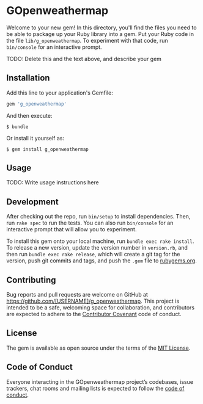 # GOpenweathermap

Welcome to your new gem! In this directory, you'll find the files you need to be able to package up your Ruby library into a gem. Put your Ruby code in the file `lib/g_openweathermap`. To experiment with that code, run `bin/console` for an interactive prompt.

TODO: Delete this and the text above, and describe your gem

## Installation

Add this line to your application's Gemfile:

```ruby
gem 'g_openweathermap'
```

And then execute:

    $ bundle

Or install it yourself as:

    $ gem install g_openweathermap

## Usage

TODO: Write usage instructions here

## Development

After checking out the repo, run `bin/setup` to install dependencies. Then, run `rake spec` to run the tests. You can also run `bin/console` for an interactive prompt that will allow you to experiment.

To install this gem onto your local machine, run `bundle exec rake install`. To release a new version, update the version number in `version.rb`, and then run `bundle exec rake release`, which will create a git tag for the version, push git commits and tags, and push the `.gem` file to [rubygems.org](https://rubygems.org).

## Contributing

Bug reports and pull requests are welcome on GitHub at https://github.com/[USERNAME]/g_openweathermap. This project is intended to be a safe, welcoming space for collaboration, and contributors are expected to adhere to the [Contributor Covenant](http://contributor-covenant.org) code of conduct.

## License

The gem is available as open source under the terms of the [MIT License](https://opensource.org/licenses/MIT).

## Code of Conduct

Everyone interacting in the GOpenweathermap project’s codebases, issue trackers, chat rooms and mailing lists is expected to follow the [code of conduct](https://github.com/[USERNAME]/g_openweathermap/blob/master/CODE_OF_CONDUCT.md).
